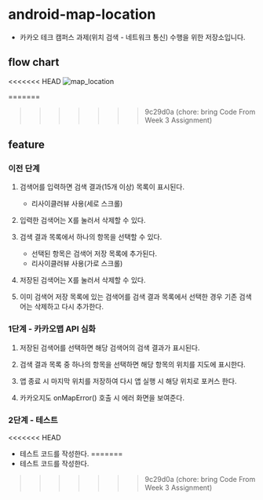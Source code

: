 # android-map-location

- 카카오 테크 캠퍼스 과제(위치 검색 - 네트워크 통신) 수행을 위한 저장소입니다.

## flow chart

<<<<<<< HEAD
![map_location](https://github.com/user-attachments/assets/d21a7043-48eb-4f44-acd9-c03ffa19e22f)

=======
>>>>>>> 9c29d0a (chore: bring Code From Week 3 Assignment)
## feature

### 이전 단계

1. 검색어를 입력하면 검색 결과(15개 이상) 목록이 표시된다.
    - 리사이클러뷰 사용(세로 스크롤)

2. 입력한 검색어는 X를 눌러서 삭제할 수 있다.

3. 검색 결과 목록에서 하나의 항목을 선택할 수 있다.
    - 선택된 항목은 검색어 저장 목록에 추가된다.
    - 리사이클러뷰 사용(가로 스크롤)

4. 저장된 검색어는 X를 눌러서 삭제할 수 있다.

5. 이미 검색어 저장 목록에 있는 검색어를 검색 결과 목록에서 선택한 경우 기존 검색어는 삭제하고 다시 추가한다.

### 1단계 - 카카오맵 API 심화

1. 저장된 검색어를 선택하면 해당 검색어의 검색 결과가 표시된다.

2. 검색 결과 목록 중 하나의 항목을 선택하면 해당 항목의 위치를 지도에 표시한다.

3. 앱 종료 시 마지막 위치를 저장하여 다시 앱 실행 시 해당 위치로 포커스 한다.

4. 카카오지도 onMapError() 호출 시 에러 화면을 보여준다.

### 2단계 - 테스트

<<<<<<< HEAD
- 테스트 코드를 작성한다.
=======
- 테스트 코드를 작성한다.
>>>>>>> 9c29d0a (chore: bring Code From Week 3 Assignment)
